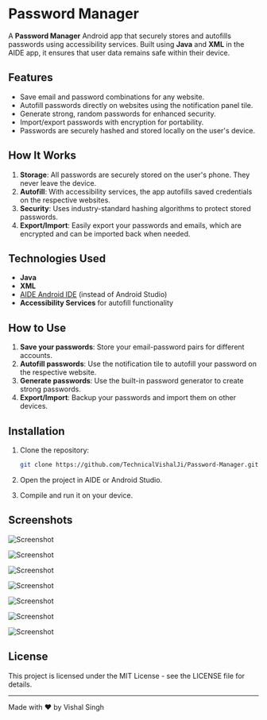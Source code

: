 # Password Manager

A **Password Manager** Android app that securely stores and autofills passwords using accessibility services. Built using **Java** and **XML** in the AIDE app, it ensures that user data remains safe within their device.

## Features

- Save email and password combinations for any website.
- Autofill passwords directly on websites using the notification panel tile.
- Generate strong, random passwords for enhanced security.
- Import/export passwords with encryption for portability.
- Passwords are securely hashed and stored locally on the user's device.

## How It Works

1. **Storage**: All passwords are securely stored on the user's phone. They never leave the device.
2. **Autofill**: With accessibility services, the app autofills saved credentials on the respective websites.
3. **Security**: Uses industry-standard hashing algorithms to protect stored passwords.
4. **Export/Import**: Easily export your passwords and emails, which are encrypted and can be imported back when needed.

## Technologies Used

- **Java**
- **XML**
- [AIDE Android IDE](https://aide.en.uptodown.com/android) (instead of Android Studio)
- **Accessibility Services** for autofill functionality

## How to Use

1. **Save your passwords**: Store your email-password pairs for different accounts.
2. **Autofill passwords**: Use the notification tile to autofill your password on the respective website.
3. **Generate passwords**: Use the built-in password generator to create strong passwords.
4. **Export/Import**: Backup your passwords and import them on other devices.

## Installation

1. Clone the repository:
   ```bash
   git clone https://github.com/TechnicalVishalJi/Password-Manager.git
   ```
2. Open the project in AIDE or Android Studio.


3. Compile and run it on your device.

## Screenshots

![Screenshot](images/pm1.png)

![Screenshot](images/pm2.jpg)

![Screenshot](images/pm3.jpg)

![Screenshot](images/pm4.jpg)

![Screenshot](images/pm5.png)

![Screenshot](images/pm6.png)

![Screenshot](images/pm7.png)

## License
This project is licensed under the MIT License - see the LICENSE file for details.


---

Made with ❤️ by Vishal Singh
